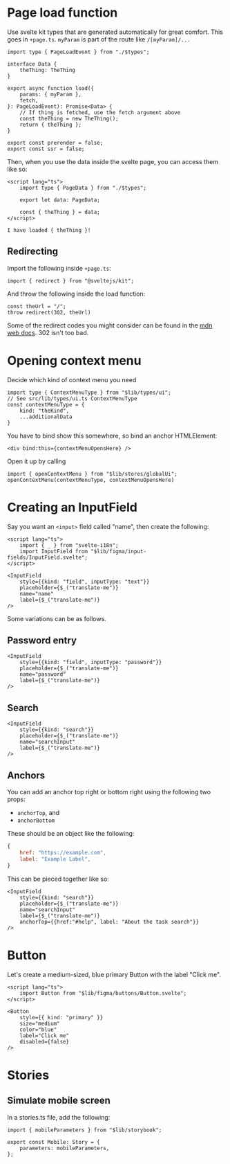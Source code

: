 # Page load function

Use svelte kit types that are generated automatically for great comfort. This
goes in `+page.ts`. `myParam` is part of the route like `/[myParam]/...`

```
import type { PageLoadEvent } from "./$types";

interface Data {
    theThing: TheThing
}

export async function load({
    params: { myParam },
    fetch,
}: PageLoadEvent): Promise<Data> {
    // If thing is fetched, use the fetch argument above
    const theThing = new TheThing();
    return { theThing };
}

export const prerender = false;
export const ssr = false;
```

Then, when you use the data inside the svelte page, you can access them like
so:

```
<script lang="ts">
    import type { PageData } from "./$types";

    export let data: PageData;

    const { theThing } = data;
</script>

I have loaded { theThing }!
```

## Redirecting

Import the following inside `+page.ts`:

```
import { redirect } from "@sveltejs/kit";
```

And throw the following inside the load function:

```
const theUrl = "/";
throw redirect(302, theUrl)
```

Some of the redirect codes you might consider can be found in the [mdn web
docs](https://developer.mozilla.org/en-US/docs/Web/HTTP/Redirections). 302
isn't too bad.

# Opening context menu

Decide which kind of context menu you need

```
import type { ContextMenuType } from "$lib/types/ui";
// See src/lib/types/ui.ts ContextMenuType
const contextMenuType = {
    kind: "theKind",
    ...additionalData
}
```

You have to bind show this somewhere, so bind an anchor HTMLElement:

```
<div bind:this={contextMenuOpensHere} />
```

Open it up by calling

```
import { openContextMenu } from "$lib/stores/globalUi";
openContextMenu(contextMenuType, contextMenuOpensHere)
```

# Creating an InputField

Say you want an `<input>` field called "name", then create the following:

```
<script lang="ts">
    import { _ } from "svelte-i18n";
    import InputField from "$lib/figma/input-fields/InputField.svelte";
</script>

<InputField
    style={{kind: "field", inputType: "text"}}
    placeholder={$_("translate-me")}
    name="name"
    label={$_("translate-me")}
/>
```

Some variations can be as follows.

## Password entry

```
<InputField
    style={{kind: "field", inputType: "password"}}
    placeholder={$_("translate-me")}
    name="password"
    label={$_("translate-me")}
/>
```

## Search

```
<InputField
    style={{kind: "search"}}
    placeholder={$_("translate-me")}
    name="searchInput"
    label={$_("translate-me")}
/>
```

## Anchors

You can add an anchor top right or bottom right using the following two props:

- `anchorTop`, and
- `anchorBottom`

These should be an object like the following:

```js
{
    href: "https://example.com",
    label: "Example Label",
}
```

This can be pieced together like so:

```
<InputField
    style={{kind: "search"}}
    placeholder={$_("translate-me")}
    name="searchInput"
    label={$_("translate-me")}
    anchorTop={{href:"#help", label: "About the task search"}}
/>
```

# Button

Let's create a medium-sized, blue primary Button with the label "Click me".

```
<script lang="ts">
    import Button from "$lib/figma/buttons/Button.svelte";
</script>

<Button
    style={{ kind: "primary" }}
    size="medium"
    color="blue"
    label="Click me"
    disabled={false}
/>
```

# Stories

## Simulate mobile screen

In a stories.ts file, add the following:

```
import { mobileParameters } from "$lib/storybook";

export const Mobile: Story = {
    parameters: mobileParameters,
};
```
